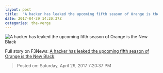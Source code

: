 ```yaml
---
layout: post
title:  "A hacker has leaked the upcoming fifth season of Orange is the New Black"
date: 2017-04-29 14:20:37Z
categories: the-verge
---
```


![A hacker has leaked the upcoming fifth season of Orange is the New Black](https://cdn0.vox-cdn.com/thumbor/0aQxUZ1ukk-DsrlOsakvKoNqfTY=/0x63:1200x738/1600x900/cdn0.vox-cdn.com/uploads/chorus_image/image/54529557/orange.0.0.jpg)




Full story on F3News: [A hacker has leaked the upcoming fifth season of Orange is the New Black](http://www.f3nws.com/n/jXZNnD)

> Posted on: Saturday, April 29, 2017 7:20:37 PM
